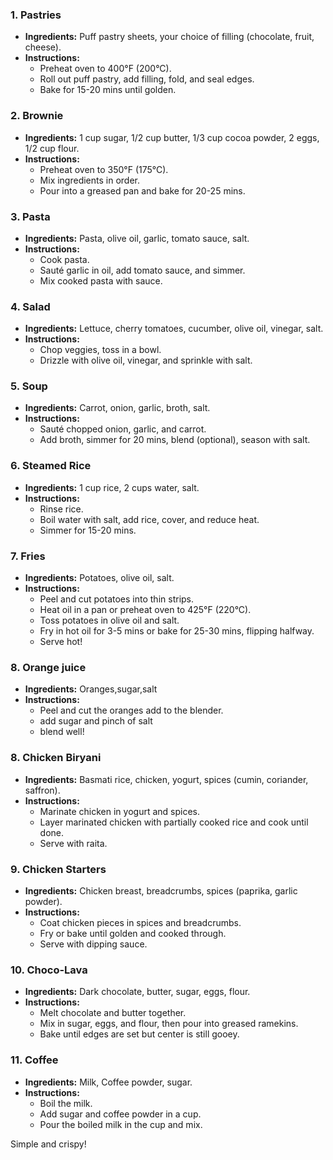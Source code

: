 ### 1. **Pastries**  
- **Ingredients:** Puff pastry sheets, your choice of filling (chocolate, fruit, cheese).  
- **Instructions:**  
  - Preheat oven to 400°F (200°C).  
  - Roll out puff pastry, add filling, fold, and seal edges.  
  - Bake for 15-20 mins until golden.

### 2. **Brownie**  
- **Ingredients:** 1 cup sugar, 1/2 cup butter, 1/3 cup cocoa powder, 2 eggs, 1/2 cup flour.  
- **Instructions:**  
  - Preheat oven to 350°F (175°C).  
  - Mix ingredients in order.  
  - Pour into a greased pan and bake for 20-25 mins.

### 3. **Pasta**  
- **Ingredients:** Pasta, olive oil, garlic, tomato sauce, salt.  
- **Instructions:**  
  - Cook pasta.  
  - Sauté garlic in oil, add tomato sauce, and simmer.  
  - Mix cooked pasta with sauce.

### 4. **Salad**  
- **Ingredients:** Lettuce, cherry tomatoes, cucumber, olive oil, vinegar, salt.  
- **Instructions:**  
  - Chop veggies, toss in a bowl.  
  - Drizzle with olive oil, vinegar, and sprinkle with salt.

### 5. **Soup**  
- **Ingredients:** Carrot, onion, garlic, broth, salt.  
- **Instructions:**  
  - Sauté chopped onion, garlic, and carrot.  
  - Add broth, simmer for 20 mins, blend (optional), season with salt.

### 6. **Steamed Rice**  
- **Ingredients:** 1 cup rice, 2 cups water, salt.  
- **Instructions:**  
  - Rinse rice.  
  - Boil water with salt, add rice, cover, and reduce heat.  
  - Simmer for 15-20 mins.

### 7. **Fries**  
- **Ingredients:** Potatoes, olive oil, salt.  
- **Instructions:**  
  - Peel and cut potatoes into thin strips.  
  - Heat oil in a pan or preheat oven to 425°F (220°C).  
  - Toss potatoes in olive oil and salt.  
  - Fry in hot oil for 3-5 mins or bake for 25-30 mins, flipping halfway.  
  - Serve hot! 
### 8. **Orange juice**  
- **Ingredients:** Oranges,sugar,salt  
- **Instructions:**  
  - Peel and cut the oranges add to the blender.
  - add sugar and pinch of salt
  - blend well!

### 8. **Chicken Biryani**  
- **Ingredients:** Basmati rice, chicken, yogurt, spices (cumin, coriander, saffron).  
- **Instructions:**  
  - Marinate chicken in yogurt and spices.  
  - Layer marinated chicken with partially cooked rice and cook until done.  
  - Serve with raita.

### 9. **Chicken Starters**  
- **Ingredients:** Chicken breast, breadcrumbs, spices (paprika, garlic powder).  
- **Instructions:**  
  - Coat chicken pieces in spices and breadcrumbs.  
  - Fry or bake until golden and cooked through.  
  - Serve with dipping sauce.

### 10. **Choco-Lava**  
- **Ingredients:** Dark chocolate, butter, sugar, eggs, flour.  
- **Instructions:**  
  - Melt chocolate and butter together.  
  - Mix in sugar, eggs, and flour, then pour into greased ramekins.  
  - Bake until edges are set but center is still gooey.

### 11. **Coffee**
- **Ingredients:** Milk, Coffee powder, sugar.
- **Instructions:**
  - Boil the milk.
  - Add sugar and coffee powder in a cup.
  - Pour the boiled milk in the cup and mix.  

Simple and crispy!